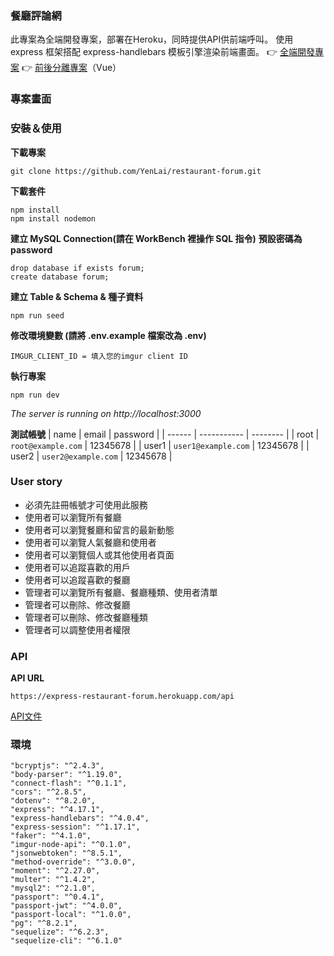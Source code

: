 ### 餐廳評論網

此專案為全端開發專案，部署在Heroku，同時提供API供前端呼叫。
使用 express 框架搭配 express-handlebars 模板引擎渲染前端畫面。
:point_right: [全端開發專案](https://express-restaurant-forum.herokuapp.com/signin)
:point_right: [前後分離專案](https://github.com/YenLai/restaurant-forum-vue)（Vue）

### 專案畫面


### 安裝＆使用

**下載專案**
```
git clone https://github.com/YenLai/restaurant-forum.git 
```
**下載套件**
```
npm install
npm install nodemon
```
**建立 MySQL Connection(請在 WorkBench 裡操作 SQL 指令)**
**預設密碼為 password**
```
drop database if exists forum;
create database forum;
```
**建立 Table & Schema & 種子資料**
```
npm run seed
```
**修改環境變數 (請將 .env.example 檔案改為 .env)**
```
IMGUR_CLIENT_ID = 填入您的imgur client ID
```
**執行專案**
```
npm run dev
```
*The server is running on http://localhost:3000*

**測試帳號**
| name | email |  password |
| ------ | ----------- |  -------- |
| root  | `root@example.com` | 12345678 |
| user1 | `user1@example.com` | 12345678 |
| user2 | `user2@example.com` | 12345678 |

### User story
- 必須先註冊帳號才可使用此服務
- 使用者可以瀏覽所有餐廳
- 使用者可以瀏覽餐廳和留言的最新動態
- 使用者可以瀏覽人氣餐廳和使用者
- 使用者可以瀏覽個人或其他使用者頁面
- 使用者可以追蹤喜歡的用戶
- 使用者可以追蹤喜歡的餐廳
- 管理者可以瀏覽所有餐廳、餐廳種類、使用者清單
- 管理者可以刪除、修改餐廳
- 管理者可以刪除、修改餐廳種類
- 管理者可以調整使用者權限

### API
**API URL**
```
https://express-restaurant-forum.herokuapp.com/api
```
[API文件](https://hackmd.io/ZOcy9olYQd2oA_PhCnpALw?both)


### 環境
```
"bcryptjs": "^2.4.3",
"body-parser": "^1.19.0",
"connect-flash": "^0.1.1",
"cors": "^2.8.5",
"dotenv": "^8.2.0",
"express": "^4.17.1",
"express-handlebars": "^4.0.4",
"express-session": "^1.17.1",
"faker": "^4.1.0",
"imgur-node-api": "^0.1.0",
"jsonwebtoken": "^8.5.1",
"method-override": "^3.0.0",
"moment": "^2.27.0",
"multer": "^1.4.2",
"mysql2": "^2.1.0",
"passport": "^0.4.1",
"passport-jwt": "^4.0.0",
"passport-local": "^1.0.0",
"pg": "^8.2.1",
"sequelize": "^6.2.3",
"sequelize-cli": "^6.1.0"
```

